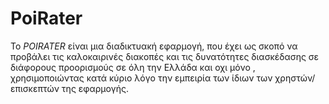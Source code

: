 # PoiRater
To $POIRATER$ είναι μια διαδικτυακή εφαρμογή, που έχει ως σκοπό να προβάλει τις καλοκαιρινές  διακοπές και τις δυνατότητες διασκέδασης σε διάφορους προορισμούς σε όλη την Ελλάδα και οχι μόνο , χρησιμοποιώντας κατά κύριο λόγο την εμπειρία των ίδιων των χρηστών/επισκεπτών της εφαρμογής.
